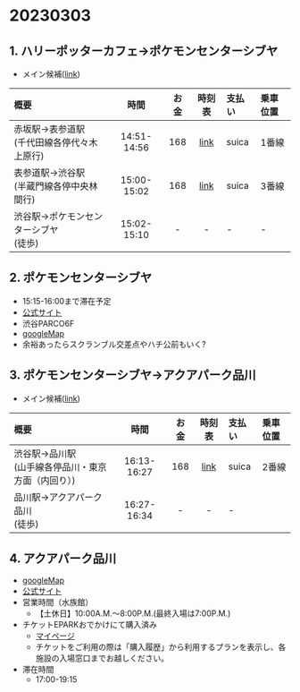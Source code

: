 # 20230303

## 1. ハリーポッターカフェ→ポケモンセンターシブヤ

- メイン候補([link](https://goo.gl/maps/Yu5fyKRMQjNoxqdJA))

| 概要                                |   時間    | お金  |                    時刻表                     | 支払い | 乗車位置 |
| :---------------------------------- | :-------: | :---: | :-------------------------------------------: | :----- | :----- |
| 赤坂駅→表参道駅<br>(千代田線各停代々木上原行)       | 14:51-14:56 |  168  |                 [link](https://onl.bz/HmyZW7h)                  | suica  | 1番線
| 表参道駅→渋谷駅<br>(半蔵門線各停中央林間行) | 15:00-15:02 |   168   | [link](https://onl.bz/bWHeyzX) | suica      | 3番線 |
| 渋谷駅→ポケモンセンターシブヤ<br>(徒歩) | 15:02-15:10 |   -   | - | -      | -

## 2. ポケモンセンターシブヤ

- 15:15-16:00まで滞在予定
- [公式サイト](https://www.pokemon.co.jp/shop/pokecen/shibuya/)
- 渋谷PARCO6F
- [googleMap](https://goo.gl/maps/pjP5y81NdveA8MHA6)
- 余裕あったらスクランブル交差点やハチ公前もいく?

## 3. ポケモンセンターシブヤ→アクアパーク品川

- メイン候補([link](https://goo.gl/maps/C9j5Qc5coMBCEEUo9))

| 概要                                |   時間    | お金  |                    時刻表                     | 支払い | 乗車位置 |
| :---------------------------------- | :-------: | :---: | :-------------------------------------------: | :----- | :----- |
| 渋谷駅→品川駅<br>(山手線各停品川・東京方面（内回り）)       | 16:13-16:27 |  168  |                 [link](https://onl.bz/HfMq5sA)                  | suica  | 2番線
| 品川駅→アクアパーク品川<br>(徒歩) | 16:27-16:34 |   -   | - | -

## 4. アクアパーク品川

- [googleMap](https://goo.gl/maps/nABE8rox17hB2Fyn6)
- [公式サイト](http://www.aqua-park.jp/aqua/)
- 営業時間（水族館）
  - 【土休日】10:00A.M.～8:00P.M.(最終入場は7:00P.M.)
- チケットEPARKおでかけにて購入済み
  - [マイページ](https://ticket.mamakoe.jp/mypage)
  - チケットをご利用の際は「購入履歴」から利用するプランを表示し、各施設の入場窓口までお越しください。
- 滞在時間
  - 17:00-19:15
